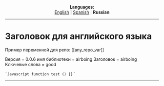 
<p align="center"><b>Languages:</b><br /><a href="https://github.com/markolofsen/airboing/blob/master/README.md">English</a> | <a href="https://github.com/markolofsen/airboing/blob/master/README_es.md">Spanish</a> | <b>Russian</b></p>

---

# Заголовок для английского языка
Пример переменной для репо: [[any_repo_var]]

Версия = 0.0.6
имя библиотеки = airboing
Заголовок = airboing
Ключевые слова = good

`` `Javascript
function test () {}
`` `

---

